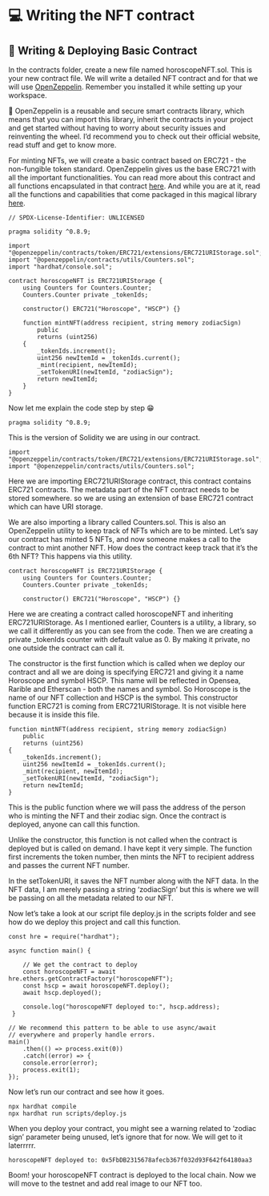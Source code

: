 # 💻 Writing the NFT contract
## 🚨 Writing & Deploying Basic Contract

In the contracts folder, create a new file named horoscopeNFT.sol. This is your new contract file. We will write a detailed NFT contract and for that we will use  [OpenZeppelin](https://openzeppelin.com/). Remember you installed it while setting up your workspace.

🚨 OpenZeppelin is a reusable and secure smart contracts library, which means that you can import this library, inherit the contracts in your project and get started without having to worry about security issues and reinventing the wheel. I’d recommend you to check out their official website, read stuff and get to know more.

For minting NFTs, we will create a basic contract based on ERC721 - the non-fungible token standard. OpenZeppelin gives us the base ERC721 with all the important functionalities. You can read more about this contract and all functions encapsulated in that contract  [here](https://docs.openzeppelin.com/contracts/4.x/erc721). And while you are at it, read all the functions and capabilities that come packaged in this magical library  [here](https://docs.openzeppelin.com/contracts/4.x/api/token/erc721).

```
// SPDX-License-Identifier: UNLICENSED

pragma solidity ^0.8.9;

import "@openzeppelin/contracts/token/ERC721/extensions/ERC721URIStorage.sol";
import "@openzeppelin/contracts/utils/Counters.sol";
import "hardhat/console.sol";

contract horoscopeNFT is ERC721URIStorage {
    using Counters for Counters.Counter;
    Counters.Counter private _tokenIds;

    constructor() ERC721("Horoscope", "HSCP") {}

    function mintNFT(address recipient, string memory zodiacSign)
        public
        returns (uint256)
    {
        _tokenIds.increment();
        uint256 newItemId = _tokenIds.current();
        _mint(recipient, newItemId);
        _setTokenURI(newItemId, "zodiacSign");
        return newItemId;
    }
}
```

Now let me explain the code step by step 😁

```
pragma solidity ^0.8.9;
```

This is the version of Solidity we are using in our contract.

```
import "@openzeppelin/contracts/token/ERC721/extensions/ERC721URIStorage.sol";
import "@openzeppelin/contracts/utils/Counters.sol";
```

Here we are importing ERC721URIStorage contract, this contract contains ERC721 contracts. The metadata part of the NFT contract needs to be stored somewhere. so we are using an extension of base ERC721 contract which can have URI storage.

We are also importing a library called Counters.sol. This is also an OpenZeppelin utility to keep track of NFTs which are to be minted. Let’s say our contract has minted 5 NFTs, and now someone makes a call to the contract to mint another NFT. How does the contract keep track that it’s the 6th NFT? This happens via this utility.

```
contract horoscopeNFT is ERC721URIStorage {
    using Counters for Counters.Counter;
    Counters.Counter private _tokenIds;
 
    constructor() ERC721("Horoscope", "HSCP") {}
```

Here we are creating a contract called horoscopeNFT and inheriting ERC721URIStorage. As I mentioned earlier, Counters is a utility, a library, so we call it differently as you can see from the code. Then we are creating a private _tokenIds counter with default value as 0. By making it private, no one outside the contract can call it.

The constructor is the first function which is called when we deploy our contract and all we are doing is specifying ERC721 and giving it a name Horoscope and symbol HSCP. This name will be reflected in Opensea, Rarible and Etherscan - both the names and symbol. So Horoscope is the name of our NFT collection and HSCP is the symbol. This constructor function ERC721 is coming from ERC721URIStorage. It is not visible here because it is inside this file.

```
function mintNFT(address recipient, string memory zodiacSign)
    public
    returns (uint256)
{
    _tokenIds.increment();
    uint256 newItemId = _tokenIds.current();
    _mint(recipient, newItemId);
    _setTokenURI(newItemId, "zodiacSign");
    return newItemId;
}
```

This is the public function where we will pass the address of the person who is minting the NFT and their zodiac sign. Once the contract is deployed, anyone can call this function.

Unlike the constructor, this function is not called when the contract is deployed but is called on demand. I have kept it very simple. The function first increments the token number, then mints the NFT to recipient address and passes the current NFT number.

In the setTokenURI, it saves the NFT number along with the NFT data. In the NFT data, I am merely passing a string ‘zodiacSign’ but this is where we will be passing on all the metadata related to our NFT.

Now let’s take a look at our script file deploy.js in the scripts folder and see how do we deploy this project and call this function.

```
const hre = require("hardhat"); 

async function main() {  

    // We get the contract to deploy  
    const horoscopeNFT = await hre.ethers.getContractFactory("horoscopeNFT");
    const hscp = await horoscopeNFT.deploy();   
    await hscp.deployed();
    
    console.log("horoscopeNFT deployed to:", hscp.address);   
 } 
 
// We recommend this pattern to be able to use async/await
// everywhere and properly handle errors.
main()
    .then(() => process.exit(0))  
    .catch((error) => {    
    console.error(error);
    process.exit(1);  
});
```

Now let’s run our contract and see how it goes.

```
npx hardhat compile
npx hardhat run scripts/deploy.js
```

When you deploy your contract, you might see a warning related to ‘zodiac sign’ parameter being unused, let’s ignore that for now. We will get to it laterrrrr.

```
horoscopeNFT deployed to: 0x5FbDB2315678afecb367f032d93F642f64180aa3
```

Boom! your horoscopeNFT contract is deployed to the local chain. Now we will move to the testnet and add real image to our NFT too.
